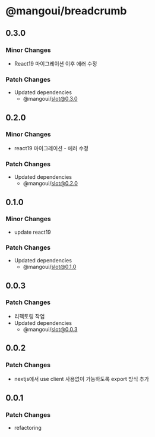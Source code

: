 # @mangoui/breadcrumb

## 0.3.0

### Minor Changes

- React19 마이그레이션 이후 에러 수정

### Patch Changes

- Updated dependencies
  - @mangoui/slot@0.3.0

## 0.2.0

### Minor Changes

- react19 마이그레이션 - 에러 수정

### Patch Changes

- Updated dependencies
  - @mangoui/slot@0.2.0

## 0.1.0

### Minor Changes

- update react19

### Patch Changes

- Updated dependencies
  - @mangoui/slot@0.1.0

## 0.0.3

### Patch Changes

- 리펙토링 작업
- Updated dependencies
  - @mangoui/slot@0.0.3

## 0.0.2

### Patch Changes

- nextjs에서 use client 사용없이 가능하도록 export 방식 추가

## 0.0.1

### Patch Changes

- refactoring
